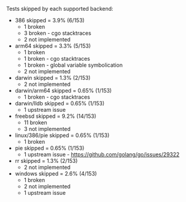 Tests skipped by each supported backend:

* 386 skipped = 3.9% (6/153)
	* 1 broken
	* 3 broken - cgo stacktraces
	* 2 not implemented
* arm64 skipped = 3.3% (5/153)
	* 1 broken
	* 1 broken - cgo stacktraces
	* 1 broken - global variable symbolication
	* 2 not implemented
* darwin skipped = 1.3% (2/153)
	* 2 not implemented
* darwin/arm64 skipped = 0.65% (1/153)
	* 1 broken - cgo stacktraces
* darwin/lldb skipped = 0.65% (1/153)
	* 1 upstream issue
* freebsd skipped = 9.2% (14/153)
	* 11 broken
	* 3 not implemented
* linux/386/pie skipped = 0.65% (1/153)
	* 1 broken
* pie skipped = 0.65% (1/153)
	* 1 upstream issue - https://github.com/golang/go/issues/29322
* rr skipped = 1.3% (2/153)
	* 2 not implemented
* windows skipped = 2.6% (4/153)
	* 1 broken
	* 2 not implemented
	* 1 upstream issue
